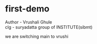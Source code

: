 # first-demo
Author - Vrushali Ghule
<br>
clg - suryadatta group of INSTITUTE(sibmt)
<p> we are switching main to vrushi</p>